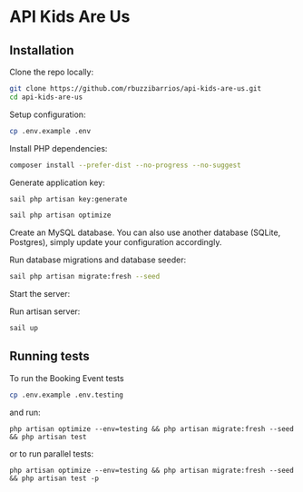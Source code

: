 # API Kids Are Us

## Installation

Clone the repo locally:

```sh
git clone https://github.com/rbuzzibarrios/api-kids-are-us.git
cd api-kids-are-us
```

Setup configuration:

```sh
cp .env.example .env
```

Install PHP dependencies:

```sh
composer install --prefer-dist --no-progress --no-suggest
```

[comment]: <> (Install NPM dependencies:)

[comment]: <> (```sh)

[comment]: <> (npm install)

[comment]: <> (```)

[comment]: <> (or)

[comment]: <> (```sh)

[comment]: <> (yarn install)

[comment]: <> (```)

Generate application key:

```sh
sail php artisan key:generate
```

```sh
sail php artisan optimize
```

Create an MySQL database. You can also use another database (SQLite, Postgres), simply update your configuration accordingly.

Run database migrations and database seeder:

```sh
sail php artisan migrate:fresh --seed
```

Start the server:

[comment]: <> (```sh)

[comment]: <> (npm run dev)

[comment]: <> (```)

[comment]: <> (or)

[comment]: <> (```sh)

[comment]: <> (yarn dev)

[comment]: <> (```)

Run artisan server:

```sh
sail up
```

## Running tests

To run the Booking Event tests

```sh
cp .env.example .env.testing
```

and run:
```
php artisan optimize --env=testing && php artisan migrate:fresh --seed && php artisan test
```
or to run parallel tests:

```
php artisan optimize --env=testing && php artisan migrate:fresh --seed && php artisan test -p
```